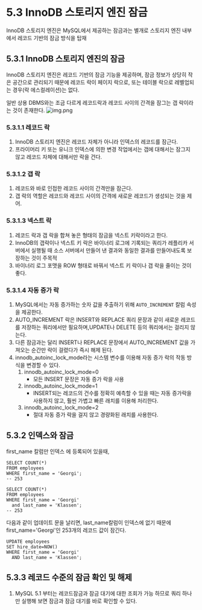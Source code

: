 # 5.3 InnoDB 스토리지 엔진 잠금

InnoDB 스토리지 엔진은 MySQL에서 제공하는 잠금과는 별개로 스토리지 엔진 내부에서 레코드 기반의 잠금 방식을 탑재

## 5.3.1 InnoDB 스토리지 엔진의 잠금

InnoDB 스토리지 엔진은 레코드 기반의 잠금 기능을 제공하며, 잠금 정보가 상당히 작은 공간으로 관리되기 때문에 레코드 락이 페이지 락으로, 또는 테이블 락으로 레벨업되는 경우(락 에스컬레이션)는 없다.

일반 상용 DBMS와는 조금 다르게 레코드락과 레코드 사이의 간격을 잠그는 갭 락이라는 것이 존재한다.
![img.png](img.png)

### 5.3.1.1 레코드 락

1. InnoDB 스토리지 엔진은 레코드 자체가 아니라 인덱스의 레코드를 잠근다.
2. 프라이머리 키 또는 유니크 인덱스에 의한 변경 작업에서는 갭에 대해서는 잠그지 않고 레코드 자체에 대해서만 락을 건다.

### 5.3.1.2 갭 락

1. 레코드와 바로 인접한 레코드 사이의 간격만을 잠근다.
2. 갭 락의 역할은 레코드와 레코드 사이의 간격에 새로운 레코드가 생성되는 것을 제어.

### 5.3.1.3 넥스트 락

1. 레코드 락과 갭 락을 합쳐 놓은 형태의 잠금을 넥스트 키락이라고 한다.
2. InnoDB의 갭락이나 넥스트 키 락은 바이너리 로그에 기록되는 쿼리가 레플리카 서버에서 실행될 때 소스 서버에서 만들어 낸 결과와 동일한 결과를 만들어내도록 보장하는 것이 주목적
3. 바이너리 로그 포맷을 ROW 형태로 바꿔서 넥스트 키 락이나 갭 락을 줄이는 것이 좋다.

### 5.3.1.4 자동 증가 락

1. MySQL에서는 자동 증가하는 숫자 값을 추출하기 위해 `AUTO_INCREMENT` 칼럼 속성을 제공한다.
2. AUTO_INCREMENT 락은 INSERT와 REPLACE 쿼리 문장과 같이 새로운 레코드를 저장하는 쿼리에서만 필요하며,UPDATE나 DELETE 등의 쿼리에서는 걸리지 않는다.
3. 다른 잠금과는 달리 INSERT나 REPLACE 문장에서 AUTO_INCREMENT 값을 가져오는 순간만 락이 걸렸다가 즉시 해제 된다.
4. innodb_autoinc_lock_mode라는 시스템 변수를 이용해 자동 증가 락의 작동 방식을 변경할 수 있다.
    1. innodb_autoinc_lock_mode=0
        - 모든 INSERT 문장은 자동 증가 락을 사용
    2. innodb_autoinc_lock_mode=1
        - INSERT되는 레코드의 건수를 정확히 예측할 수 있을 때는 자동 증가락을 사용하지 않고, 훨씬 가볍고 빠른 래치를 이용해 처리한다.
    3. innodb_autoinc_lock_mode=2
        - 절대 자동 증가 락을 걸지 않고 경량화된 래치를 사용한다.

## 5.3.2 인덱스와 잠금

first_name 칼럼만 인덱스 에 등록되어 있을때,

```mysql
SELECT COUNT(*)
FROM employees
WHERE first_name = 'Georgi';
-- 253
```

```mysql
SELECT COUNT(*)
FROM employees
WHERE first_name = 'Georgi'
  and last_name = 'Klassen';
-- 253
```

다음과 같이 업데이트 문을 날리면, last_name칼럼이 인덱스에 없기 때문에 first_name='Georgi'인 253개의 레코드 값이 잠긴다.

```mysql
UPDATE employees
SET hire_date=NOW()
WHERE first_name = 'Georgi'
  AND last_name = 'Klassen';

```

## 5.3.3 레코드 수준의 잠금 확인 및 해제

1. MySQL 5.1 부터는 레코드잠금과 잠금 대기에 대한 조회가 가능 하므로 쿼리 하나만 실행해 보면 잠금과 잠금 대기를 바로 확인할 수 있다.